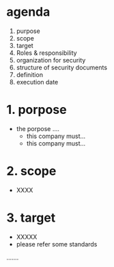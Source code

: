 # agenda 

1. purpose
2. scope
3. target
4. Roles & responsibility
5. organization for security
6. structure of security documents
7. definition
8. execution date



# 1. porpose

- the porpose ….
  - this company must...
  - this company must…



# 2. scope

- XXXX



# 3. target 

- XXXXX
- please refer some standards



…….